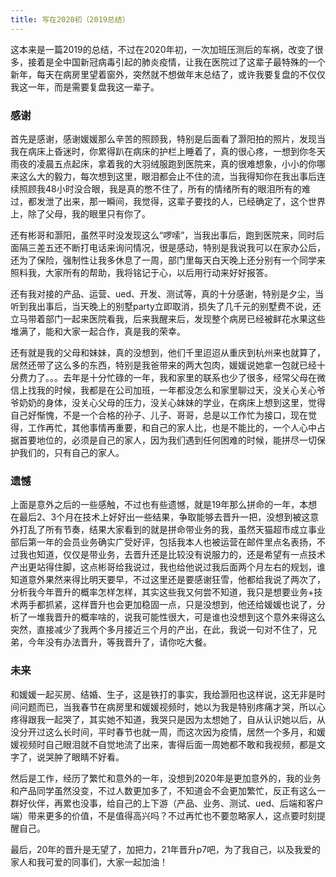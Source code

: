 ```yaml
---
title: 写在2020初（2019总结）
---
```


这本来是一篇2019的总结，不过在2020年初，一次加班压测后的车祸，改变了很多，接着是全中国新冠病毒引起的肺炎疫情，让我在医院过了这辈子最特殊的一个新年，每天在病房里望着窗外，突然就不想做年末总结了，或许我要复盘的不仅仅我这一年，而是需要复盘我这一辈子。

<!-- more -->

### 感谢

首先是感谢，感谢媛媛那么辛苦的照顾我，特别是后面看了灏阳拍的照片，发现当我在病床上昏迷时，你累得趴在病床的护栏上睡着了，真的很心疼，一想到你冬天雨夜的凌晨五点起床，拿着我的大羽绒服跑到医院来，真的很难想象，小小的你哪来这么大的毅力，每次想到这里，眼泪都会止不住的流，当我得知你在我出事后连续照顾我48小时没合眼，我是真的憋不住了，所有的情绪所有的眼泪所有的难过，都发泄了出来，那一瞬间，我觉得，这辈子要找的人，已经确定了，这个世界上，除了父母，我的眼里只有你了。

还有彬哥和灏阳，虽然平时没发现这么“啰嗦”，当我出事后，跑到医院来，同时后面隔三差五还不断打电话来询问情况，很是感动，特别是我说我可以在家办公后，还为了保险，强制性让我多休息了一周，部门里每天白天晚上还分别有一个同学来照料我，大家所有的帮助，我将铭记于心，以后用行动来好好报答。

还有我对接的产品、运营、ued、开发、测试等，真的十分感谢，特别是夕尘，当听到我出事后，当天晚上的别墅party立即取消，损失了几千元的别墅费不说，还立马带着部门一起来医院看我，后来我醒来后，发现整个病房已经被鲜花水果这些堆满了，能和大家一起合作，真是我的荣幸。

还有就是我的父母和妹妹，真的没想到，他们千里迢迢从重庆到杭州来也就算了，居然还带了这么多的东西，特别是我爸带来的两大包肉，媛媛说她拿一包就已经十分费力了。。。去年是十分忙碌的一年，我和家里的联系也少了很多，经常父母在微信上找我的时候，我都是在公司加班，一年都没怎么和家里聊过天，没关心关心爷爷奶奶的身体，没关心父母的压力，没关心妹妹的学业，在病床上想到这里，觉得自己好惭愧，不是一个合格的孙子、儿子、哥哥，总是以工作忙为接口，现在觉得，工作再忙，其他事情再重要，和自己的家人比，也是不能比的，一个人心中占据首要地位的，必须是自己的家人，因为我们遇到任何困难的时候，能拼尽一切保护我们的，只有自己的家人。

### 遗憾

上面是意外之后的一些感触，不过也有些遗憾，就是19年那么拼命的一年，本想在最后2、3个月在技术上好好出一些结果，争取能够去晋升一把，没想到被这意外打乱了所有节奏，结果大家看到的就是拼命带业务的我，虽然天猫超市成立事业部后第一年的会员业务确实广受好评，包括我本人也被运营在邮件里点名表扬，不过我也知道，仅仅是带业务，去晋升还是比较没有说服力的，还是希望有一点技术产出更站得住脚，这点彬哥给我说过，我也给他说过我后面两个月左右的规划，谁知道意外果然来得比明天要早，不过这里还是要感谢狂雪，他都给我说了两次了，分析我今年晋升的概率怎样怎样，其实这些我又何尝不知道，我只是想要业务+技术两手都抓紧，这样晋升也会更加稳固一点，只是没想到，他还给媛媛也说了，分析了一堆我晋升的概率啥的，说我可能性很大，可是谁也没想到这个意外来得这么突然，直接减少了我两个多月接近三个月的产出，在此，我说一句对不住了，兄弟，今年没有办法晋升，等我晋升了，请你吃大餐。

### 未来

和媛媛一起买房、结婚、生子，这是铁打的事实，我给灏阳也这样说，这无非是时间问题而已，当我春节在病房里和媛媛视频时，她以为我是特别疼痛才哭，所以心疼得跟我一起哭了，其实她不知道，我哭只是因为太想她了，自从认识她以后，从没分开过这么长时间，平时春节也就一周，而这次因为疫情，居然一个多月，和媛媛视频时自己眼泪就不自觉地流了出来，害得后面一周她都不敢和我视频，都是文字了，说哭肿了眼睛不好看。

然后是工作，经历了繁忙和意外的一年，没想到2020年是更加意外的，我的业务和产品同学虽然没变，不过人数更加多了，不知道会不会更加繁忙，反正有这么一群好伙伴，再累也没事，给自己的上下游（产品、业务、测试、ued、后端和客户端）带来更多的价值，不是值得高兴吗？不过再忙也不要忽略家人，这点要时刻提醒自己。

最后，20年的晋升是无望了，加把力，21年晋升p7吧，为了我自己，以及我爱的家人和我可爱的同事们，大家一起加油！

